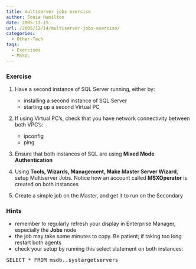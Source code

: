 ```yaml
---
title: multiserver jobs exercise
author: Sonia Hamilton
date: 2005-12-15
url: /2005/12/14/multiserver-jobs-exercise/
categories:
  - Other-Tech
tags:
  - Exercises
  - MSSQL
---
```

### Exercise

  1. Have a second instance of SQL Server running, either by: 
      * installing a second instance of SQL Server
      * starting up a second Virtual PC
  2. If using Virtual PC&#8217;s, check that you have network connectivity between both VPC&#8217;s: 
      * ipconfig
      * ping<!--more-->

  3. Ensure that both instances of SQL are using **Mixed Mode Authentication**
  4. Using **Tools, Wizards, Management, Make Master Server Wizard**, setup Multiserver Jobs. Notice how an account called **MSXOperator** is created on both instances
  5. Create a simple job on the Master, and get it to run on the Secondary

### Hints

  * remember to regularly refresh your display in Enterprise Manager, especially the **Jobs** node
  * the job may take some minutes to copy. Be patient; if taking too long restart both agents
  * check your setup by running this select statement on both instances:

<pre>SELECT * FROM msdb..systargetservers</pre>

